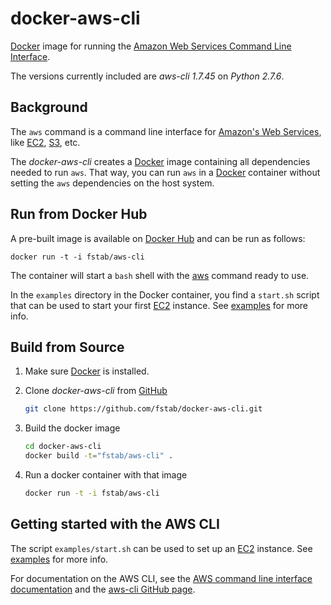 docker-aws-cli
==============

[Docker](https://docker.io) image for running the [Amazon Web Services Command Line Interface](http://aws.amazon.com/cli/).

The versions currently included are *aws-cli 1.7.45* on *Python 2.7.6*.

Background
----------

The `aws` command is a command line interface for [Amazon's Web Services](http://aws.amazon.com),
like [EC2](http://aws.amazon.com/ec2), [S3](http://aws.amazon.com/s3/), etc.

The _docker-aws-cli_ creates a [Docker](https://docker.io) image containing all dependencies needed to run `aws`. That way, you can run `aws` in a [Docker](https://docker.io) container without setting the `aws` dependencies on the host system.

Run from Docker Hub
-------------------

A pre-built image is available on [Docker Hub](https://registry.hub.docker.com/u/fstab/aws-cli) and can be run as follows:

    docker run -t -i fstab/aws-cli

The container will start a `bash` shell with the [aws](http://docs.aws.amazon.com/cli/latest/reference/) command ready to use.

In the `examples` directory in the Docker container, you find a `start.sh` script that can be used
to start your first [EC2](http://aws.amazon.com/ec2) instance. See [examples](https://github.com/fstab/docker-aws-cli/tree/master/examples) for more info.

Build from Source
-----------------

1. Make sure [Docker](https://www.docker.com) is installed.
3. Clone _docker-aws-cli_ from [GitHub](https://github.com/fstab/docker-aws-cli)

   ```bash
   git clone https://github.com/fstab/docker-aws-cli.git
   ```
4. Build the docker image

   ```bash
   cd docker-aws-cli
   docker build -t="fstab/aws-cli" .
   ```

5. Run a docker container with that image

   ```bash
   docker run -t -i fstab/aws-cli
   ```

Getting started with the AWS CLI
--------------------------------

The script `examples/start.sh` can be used to set up an [EC2](http://aws.amazon.com/ec2) instance. See [examples](https://github.com/fstab/docker-aws-cli/tree/master/examples) for more info.

For documentation on the AWS CLI, see the [AWS command line interface documentation](http://aws.amazon.com/documentation/cli/) and the [aws-cli GitHub page](https://github.com/aws/aws-cli).
